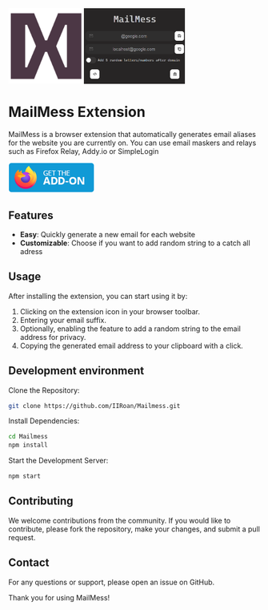 <div style="display:flex;">
    <img src="https://github.com/IIRoan/Mailmess/blob/main/public/logo192.png?raw=true" alt="Logo" style="width:30%;">
    <img src="https://github.com/IIRoan/Mailmess/blob/main/public/screenshot.png?raw=true" alt="Screenshot" style="width:40%;">
</div>

# MailMess Extension 

MailMess is a browser extension that automatically generates email aliases for the website you are currently on.  You can use email maskers and relays such as Firefox Relay, Addy.io or SimpleLogin


<a href="https://addons.mozilla.org/en-US/firefox/addon/mailmess/">
  <img src="public/badge.png" alt="Download on addons store"></img>
</a>


## Features

- **Easy**: Quickly generate a new email for each website
- **Customizable**: Choose if you want to add random string to a catch all adress

## Usage

After installing the extension, you can start using it by:

1. Clicking on the extension icon in your browser toolbar.
2. Entering your email suffix.
3. Optionally, enabling the feature to add a random string to the email address for privacy.
4. Copying the generated email address to your clipboard with a click.

## Development environment

Clone the Repository:

   ```bash
   git clone https://github.com/IIRoan/Mailmess.git
   ```

Install Dependencies:

```bash
cd Mailmess
npm install
```

Start the Development Server:

```bash
npm start
```
## Contributing

We welcome contributions from the community. If you would like to contribute, please fork the repository, make your changes, and submit a pull request.

## Contact

For any questions or support, please open an issue on GitHub.

Thank you for using MailMess!

